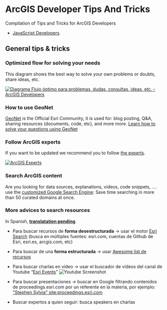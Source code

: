 # ArcGIS Developer Tips And Tricks
Compilation of Tips and Tricks for ArcGIS Developers

* [JavaScript Developers](./javascript-developers)

## General tips & tricks

### Optimized flow for solving your needs

This diagram shows the best way to solve your own problems or doubts, share ideas, etc.

[![Diagrama Flujo óptimo para problemas, dudas, consultas, ideas, etc. - ArcGIS Developers](https://docs.google.com/drawings/d/e/2PACX-1vTwKhAflcJlY6FEiZBXazN03oAnOTeuA1DwRFtDkukiVV_T5I4evJpXRwi2AbP64HefgyxaGJN1C9mf/pub?w=800)](https://docs.google.com/drawings/d/e/2PACX-1vTwKhAflcJlY6FEiZBXazN03oAnOTeuA1DwRFtDkukiVV_T5I4evJpXRwi2AbP64HefgyxaGJN1C9mf/pub?w=2167&h=1023)

### How to use GeoNet

[GeoNet](https://community.esri.com/) is the Official Esri Community, it is used for: blog posting, Q&A, sharing resources (documents, code, etc), and more more. [Learn how to solve your questions using GeoNet](https://github.com/esri-es/arcgis-experts/blob/master/README.md#solving-your-questions-on-geonet)

### Follow ArcGIS experts

If you want to be updated we recommend you to follow [the experts](https://esri-es.github.io/arcgis-experts).

[![ArcGIS Experts](https://esri-es.github.io/arcgis-experts/assets/imgs/arcgis-experts-tool.png)](https://esri-es.github.io/arcgis-experts)

### Search ArcGIS content

Are you looking for data sources, explanations, videos, code snippets, .... use the [customized Google Search Engine](https://github.com/esri-es/arcgis-search): Save time searching in more than 50 curated domains at once.

### More advices to search resources

In Spanish, [**translatation pending**](https://github.com/esri-es/arcgis-developer-tips-and-tricks/issues/1).

* Para buscar recursos de **forma desestructurada** -> usar el motor [Esri Search](https://esri-es.github.io/arcgis-search) (busca en múltiples fuentes: esri.com, cuentas de Github de Esri, esri.es, arcgis.com, etc)

* Para buscar de una **forma estructurada** -> usar [Awesome list de recursos](https://esri-es.github.io/awesome-arcgis)

* Para buscar charlas en vídeo -> usar el buscador de vídeos del canal de Youtube “[Esri Events](https://www.youtube.com/channel/UC_yE3TatdZKAXvt_TzGJ6mw)”
![Youtube Screenshot](https://user-images.githubusercontent.com/826965/32048072-6d1ed95e-ba48-11e7-97b2-1e46c7919337.jpg)

* Para buscar presentaciones -> buscar en Google filtrando contenidos de proceedings.esri.com por un referente en la materia, por ejemplo: ["Stephen Sylvia" site:proceedings.esri.com](https://www.google.es/search?q=%22Stephen+Sylvia%22+site%3Aproceedings.esri.com&oq=%22Stephen+Sylvia%22+site%3Aproceedings.esri.com&gs_l=psy-ab.3...14716.15588.0.15866.4.4.0.0.0.0.70.256.4.4.0....0...1.1.64.psy-ab..0.0.0....0.EUxMn4ZT6nU)

* Buscar expertos a quien seguir: busca speakers en charlas
